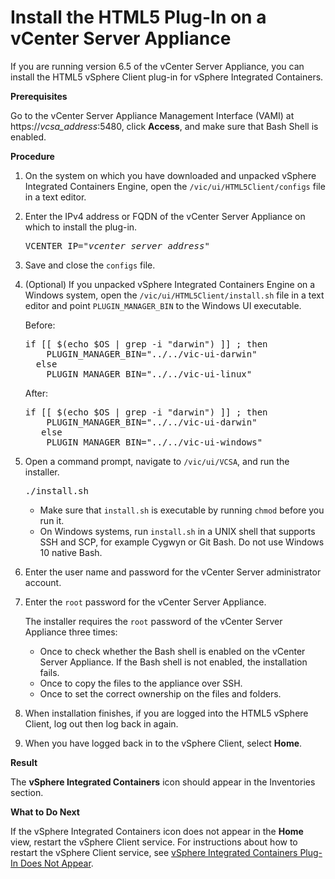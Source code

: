 # Install the HTML5 Plug-In on a vCenter Server Appliance #

If you are running version 6.5 of the vCenter Server Appliance, you can install the HTML5 vSphere Client plug-in for vSphere Integrated Containers.

**Prerequisites**

Go to the vCenter Server Appliance Management Interface (VAMI) at https://<i>vcsa_address</i>:5480, click **Access**, and make sure that Bash Shell is enabled.

**Procedure**

1. On the system on which you have downloaded and unpacked vSphere Integrated Containers Engine, open the `/vic/ui/HTML5Client/configs` file in a text editor.
4. Enter the IPv4 address or FQDN of the vCenter Server Appliance on which to install the plug-in. <pre>VCENTER_IP="<i>vcenter_server_address</i>"</pre>
6. Save and close the `configs` file.
7. (Optional) If you unpacked vSphere Integrated Containers Engine on a Windows system, open  the `/vic/ui/HTML5Client/install.sh` file in a text editor and point `PLUGIN_MANAGER_BIN` to the Windows UI executable.

   Before:
     <pre>if [[ $(echo $OS | grep -i "darwin") ]] ; then
       PLUGIN_MANAGER_BIN="../../vic-ui-darwin"
     else
       PLUGIN_MANAGER_BIN="../../vic-ui-linux"</pre>
   After:
      <pre>if [[ $(echo $OS | grep -i "darwin") ]] ; then
       PLUGIN_MANAGER_BIN="../../vic-ui-darwin"
      else
       PLUGIN_MANAGER_BIN="../../vic-ui-windows"</pre>

7. Open a command prompt, navigate to `/vic/ui/VCSA`, and run the installer.
   <pre>./install.sh</pre>

    - Make sure that `install.sh` is executable by running `chmod` before you run it.
    - On Windows systems, run `install.sh` in a UNIX shell that supports SSH and SCP, for example Cygwyn or Git Bash. Do not use Windows 10 native Bash.
  
9. Enter the user name and password for the vCenter Server administrator account.

10. Enter the `root` password for the vCenter Server Appliance.

    The installer requires the `root` password of the vCenter Server Appliance three times: 
     - Once to check whether the Bash shell is enabled on the vCenter Server Appliance. If the Bash shell is not enabled, the installation fails.
     - Once to copy the files to the appliance over SSH.
     - Once to set the correct ownership on the files and folders.
10. When installation finishes, if you are logged into the HTML5 vSphere Client, log out then log back in again.
11. When you have logged back in to the vSphere Client, select **Home**.

**Result**

The **vSphere Integrated Containers** icon should appear in the Inventories section.

**What to Do Next**

If the vSphere Integrated Containers icon does not appear in the **Home** view, restart the vSphere Client service. For instructions about how to restart the vSphere Client service, see [vSphere Integrated Containers Plug-In Does Not Appear](ts_ui_not_appearing.md).